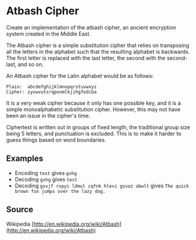 # Atbash Cipher

Create an implementation of the atbash cipher, an ancient encryption system created in the Middle East.

The Atbash cipher is a simple substitution cipher that relies on transposing all the letters in the alphabet such that
the resulting alphabet is backwards. The first letter is replaced with the last letter, the second with the second-last,
and so on.

An Atbash cipher for the Latin alphabet would be as follows:

```plain
Plain:  abcdefghijklmnopqrstuvwxyz
Cipher: zyxwvutsrqponmlkjihgfedcba
```

It is a very weak cipher because it only has one possible key, and it is a simple monoalphabetic substitution cipher.
However, this may not have been an issue in the cipher's time.

Ciphertext is written out in groups of fixed length, the traditional group size being 5 letters, and punctuation is
excluded. This is to make it harder to guess things based on word boundaries.

## Examples

- Encoding `test` gives `gvhg`
- Decoding `gvhg` gives `test`
- Decoding `gsvjf rxpyi ldmul cqfnk hlevi gsvoz abwlt` gives `The quick brown fox jumps over the lazy dog.`

## Source

Wikipedia [http://en.wikipedia.org/wiki/Atbash](http://en.wikipedia.org/wiki/Atbash)

